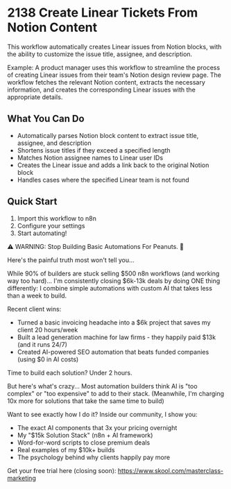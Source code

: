 # 2138 Create Linear Tickets From Notion Content

This workflow automatically creates Linear issues from Notion blocks, with the ability to customize the issue title, assignee, and description.

Example: A product manager uses this workflow to streamline the process of creating Linear issues from their team's Notion design review page. The workflow fetches the relevant Notion content, extracts the necessary information, and creates the corresponding Linear issues with the appropriate details.

## What You Can Do
- Automatically parses Notion block content to extract issue title, assignee, and description
- Shortens issue titles if they exceed a specified length
- Matches Notion assignee names to Linear user IDs
- Creates the Linear issue and adds a link back to the original Notion block
- Handles cases where the specified Linear team is not found

## Quick Start
1. Import this workflow to n8n
2. Configure your settings
3. Start automating!

⚠️ WARNING: Stop Building Basic Automations For Peanuts. 🚫

Here's the painful truth most won't tell you...

While 90% of builders are stuck selling $500 n8n workflows (and working way too hard)...
I'm consistently closing $6k-13k deals by doing ONE thing differently:
I combine simple automations with custom AI that takes less than a week to build.

Recent client wins:
* Turned a basic invoicing headache into a $6k project that saves my client 20 hours/week
* Built a lead generation machine for law firms - they happily paid $13k (and it runs 24/7)
* Created AI-powered SEO automation that beats funded companies (using $0 in AI costs)

Time to build each solution? Under 2 hours.

But here's what's crazy...
Most automation builders think AI is "too complex" or "too expensive" to add to their stack.
(Meanwhile, I'm charging 10x more for solutions that take the same time to build)

Want to see exactly how I do it?
Inside our community, I show you:
* The exact AI components that 3x your pricing overnight
* My "$15k Solution Stack" (n8n + AI framework)
* Word-for-word scripts to close premium deals
* Real examples of my $10k+ builds
* The psychology behind why clients happily pay more

Get your free trial here (closing soon): https://www.skool.com/masterclass-marketing
